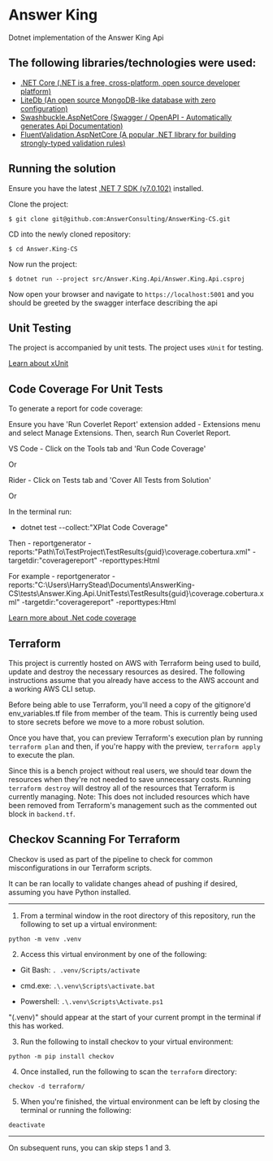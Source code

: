 # Answer King
Dotnet implementation of the Answer King Api

## The following libraries/technologies were used:
* [.NET Core (.NET is a free, cross-platform, open source developer platform)](https://dot.net)
* [LiteDb (An open source MongoDB-like database with zero configuration)](https://www.litedb.org/)
* [Swashbuckle.AspNetCore (Swagger / OpenAPI - Automatically generates Api Documentation)](https://github.com/domaindrivendev/Swashbuckle.AspNetCore)
* [FluentValidation.AspNetCore (A popular .NET library for building strongly-typed validation rules)](https://fluentvalidation.net/)

## Running the solution

Ensure you have the latest [.NET 7 SDK (v7.0.102)](https://dotnet.microsoft.com/download) installed.

Clone the project:

`$ git clone git@github.com:AnswerConsulting/AnswerKing-CS.git`

CD into the newly cloned repository:

`$ cd Answer.King-CS`

Now run the project:

`$ dotnet run --project src/Answer.King.Api/Answer.King.Api.csproj`

Now open your browser and navigate to `https://localhost:5001` and you should be greeted by the swagger interface describing the api


## Unit Testing

The project is accompanied by unit tests. The project uses `xUnit` for testing.

[Learn about xUnit](https://xunit.github.io/)

## Code Coverage For Unit Tests 

To generate a report for code coverage: 

Ensure you have 'Run Coverlet Report' extension added -  Extensions menu and select Manage Extensions. Then, search Run Coverlet Report.

VS Code - Click on the Tools tab and 'Run Code Coverage'

Or 

Rider - Click on Tests tab and 'Cover All Tests from Solution'

Or 

In the terminal run: 

- dotnet test --collect:"XPlat Code Coverage"

Then - reportgenerator -reports:"Path\To\TestProject\TestResults\{guid}\coverage.cobertura.xml" -targetdir:"coveragereport" -reporttypes:Html

For example - reportgenerator -reports:"C:\Users\HarryStead\Documents\AnswerKing-CS\tests\Answer.King.Api.UnitTests\TestResults\{guid}\coverage.cobertura.xml" -targetdir:"coveragereport" -reporttypes:Html

[Learn more about .Net code coverage](https://learn.microsoft.com/en-us/dotnet/core/testing/unit-testing-code-coverage?tabs=windows)

## Terraform

This project is currently hosted on AWS with Terraform being used to build, update and destroy the necessary resources as desired. The following instructions assume that you already have access to the AWS account and a working AWS CLI setup.

Before being able to use Terraform, you'll need a copy of the gitignore'd env_variables.tf file from member of the team. This is currently being used to store secrets before we move to a more robust solution.

Once you have that, you can preview Terraform's execution plan by running `terraform plan` and then, if you're happy with the preview, `terraform apply` to execute the plan.

Since this is a bench project without real users, we should tear down the resources when they're not needed to save unnecessary costs. Running `terraform destroy` will destroy all of the resources that Terraform is currently managing. Note: This does not included resources which have been removed from Terraform's management such as the commented out block in `backend.tf`.

## Checkov Scanning For Terraform

Checkov is used as part of the pipeline to check for common misconfigurations in our Terraform scripts.

It can be ran locally to validate changes ahead of pushing if desired, assuming you have Python installed.

---

1. From a terminal window in the root directory of this repository, run the following to set up a virtual environment:

`python -m venv .venv`

2. Access this virtual environment by one of the following:

- Git Bash: `. .venv/Scripts/activate`

- cmd.exe: `.\.venv\Scripts\activate.bat`

- Powershell: `.\.venv\Scripts\Activate.ps1`

"(.venv)" should appear at the start of your current prompt in the terminal if this has worked.

3. Run the following to install checkov to your virtual environment:

`python -m pip install checkov`

4. Once installed, run the following to scan the `terraform` directory:

`checkov -d terraform/`

5. When you're finished, the virtual environment can be left by closing the terminal or running the following:

`deactivate`

---

On subsequent runs, you can skip steps 1 and 3.
